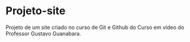 # Projeto-site
 Projeto de um site criado no curso de Git e Github do Curso em vídeo do Professor Gustavo Guanabara.
